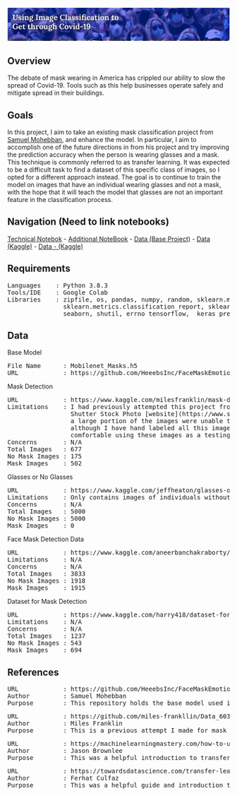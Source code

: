 ![Title](https://github.com/miles-frankllin/DATA_602/blob/master/Final_Project/Notebook_Images/Banner.png)

## Overview
The debate of mask wearing in America has crippled our ability to slow the spread of Covid-19. Tools such as this help businesses operate safely and mitigate spread in their buildings.

## Goals
In this project, I aim to take an existing mask classification project from [Samuel Mohebban](https://github.com/HeeebsInc/FaceMaskEmotionDetection), and enhance the model. In particular, I aim to accomplish one of the future directions in from his project and try improving the prediction accuracy when the person is wearing glasses and a mask. This technique is commonly referred to as transfer learning. It was expected to be a difficult task to find a dataset of this specific class of images, so I opted for a different approach instead. The goal is to continue to train the model on images that have an individual wearing glasses and not a mask, with the hope that it will teach the model that glasses are not an important feature in the classification process. 

## Navigation (Need to link notebooks)

[Technical Notebok](https://github.com/miles-frankllin/DATA_602/blob/master/Final_Project/Notebooks/Technical_Notebook.ipynb) -
[Additional NoteBook](https://github.com/miles-frankllin/DATA_602/blob/master/Final_Project/Notebooks/Data_602_FinalProject_TransferLearning.ipynb) -
[Data (Base Project)](https://github.com/HeeebsInc/FaceMaskEmotionDetection) - 
[Data (Kaggle)](https://www.kaggle.com/aneerbanchakraborty/face-mask-detection-data) - 
[Data - (Kaggle)](https://www.kaggle.com/harry418/dataset-for-mask-detection)

## Requirements
<pre>
Languages    : Python 3.8.3
Tools/IDE    : Google Colab
Libraries    : zipfile, os, pandas, numpy, random, sklearn.model_selection.train_test_split,
               sklearn.metrics.classification_report, sklearn.metrics.confusion_matrix,
               seaborn, shutil, errno tensorflow,  keras_preprocessing.image.ImageDataGenerator
</pre>

## Data
Base Model
<pre>
File Name      : Mobilenet_Masks.h5
URL            : https://github.com/HeeebsInc/FaceMaskEmotionDetection/blob/master/ModelWeights/Mobilenet_Masks.h5
</pre>

Mask Detection
<pre>
URL            : https://www.kaggle.com/milesfranklin/mask-detection
Limitations    : I had previously attempted this project from scratch and scraped the 
                 Shutter Stock Photo [website](https://www.shutterstock.com). Unfortunately,
                 a large portion of the images were unable to be uploaded to be Kaggle,
                 although I have hand labeled all this images from this set and I am 
                 comfortable using these images as a testing set.
Concerns       : N/A
Total Images   : 677
No Mask Images : 175
Mask Images    : 502
</pre>

Glasses or No Glasses
<pre>
URL            : https://www.kaggle.com/jeffheaton/glasses-or-no-glasses
Limitations    : Only contains images of individuals without a mask.
Concerns       : N/A
Total Images   : 5000
No Mask Images : 5000
Mask Images    : 0
</pre>

Face Mask Detection Data
<pre>
URL            : https://www.kaggle.com/aneerbanchakraborty/face-mask-detection-data
Limitations    : N/A
Concerns       : N/A
Total Images   : 3833
No Mask Images : 1918
Mask Images    : 1915
</pre>

Dataset for Mask Detection
<pre>
URL            : https://www.kaggle.com/harry418/dataset-for-mask-detection
Limitations    : N/A
Concerns       : N/A
Total Images   : 1237
No Mask Images : 543
Mask Images    : 694
</pre>



## References

<pre>
URL            : https://github.com/HeeebsInc/FaceMaskEmotionDetection
Author         : Samuel Mohebban
Purpose        : This repository holds the base model used in the transfer learning process.
</pre>
<pre>
URL            : https://github.com/miles-frankllin/Data_603/blob/main/Mask_Classification_CNN.ipynb
Author         : Miles Franklin
Purpose        : This is a previous attempt I made for mask classification before learning about transfer learning. I used this for refernce code and syntax.
</pre>
<pre>
URL            : https://machinelearningmastery.com/how-to-use-transfer-learning-when-developing-convolutional-neural-network-models/
Author         : Jason Brownlee
Purpose        : This was a helpful introduction to transfer learning and understanding how network types of different layers work.
</pre>
<pre>
URL            : https://towardsdatascience.com/transfer-learning-using-mobilenet-and-keras-c75daf7ff299
Author         : Ferhat Culfaz
Purpose        : This was a helpful guide and introduction to transfer learning.
</pre>
